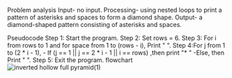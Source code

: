 Problem analysis
Input- no input. 
Processing- using nested loops to print a pattern of asterisks and spaces to form a diamond shape.
Output- a diamond-shaped pattern consisting of asterisks and spaces.

Pseudocode
Step 1: Start the program.
Step 2: Set rows = 6.
Step 3: For i from rows to 1 and for space from 1 to (rows - i), Print "  ".
Step 4:For j from 1 to (2 * i - 1),
     - If (j == 1 || j == 2 * i - 1 || i == rows) ,then print "* "
      -Else, then Print "  ".
 Step 5: Exit the program.
 flowchart
 ![inverted hollow full pyramid(1)](https://github.com/SWEG-2015EC-Batch/Binary-Bombers/assets/149236920/62fba642-c80a-47c5-b171-97c783f9943b)
